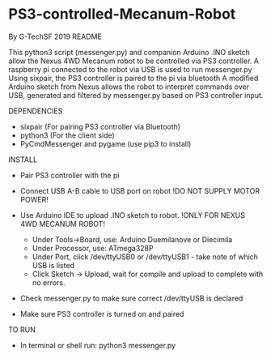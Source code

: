 # PS3-controlled-Mecanum-Robot
By G-TechSF 2019
README

This python3 script (messenger.py) and companion Arduino .INO sketch 
allow the Nexus 4WD Mecanum robot to be controlled via PS3 controller.
A raspberry pi connected to the robot via USB is used to run messenger.py
Using sixpair, the PS3 controller is paired to the pi via bluetooth
A modified Arduino sketch from Nexus allows the robot to interpret commands
over USB, generated and filtered by messenger.py based on PS3 controller input.

DEPENDENCIES

+ sixpair (For pairing PS3 controller via Bluetooth)
+ python3 (For the client side)
+ PyCmdMessenger and pygame (use pip3 to install)

INSTALL

+ Pair PS3 controller with the pi

+ Connect USB A-B cable to USB port on robot !DO NOT SUPPLY MOTOR POWER!

+ Use Arduino IDE to upload .INO sketch to robot. !ONLY FOR NEXUS 4WD MECANUM ROBOT!
  + Under Tools->Board, use: Arduino Duemilanove or Diecimila
  + Under Processor, use: ATmega328P
  + Under Port, click /dev/ttyUSB0 or /dev/ttyUSB1 - take note of which USB is listed
  + Click Sketch -> Upload, wait for compile and upload to complete with no errors.

+ Check messenger.py to make sure correct /dev/ttyUSB is declared

+ Make sure PS3 controller is turned on and paired

TO RUN
+ In terminal or shell run: python3 messenger.py
